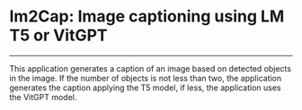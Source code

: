 # Im2Cap: Image captioning using LM T5 or VitGPT
_________________________________________________

This application generates a caption of an image based on detected objects in the image.
If the number of objects is not less than two, the application generates the caption applying the T5 model, if less, the application uses the VitGPT model.
